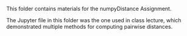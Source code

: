 This folder contains materials for the numpyDistance Assignment.

The Jupyter file in this folder was the one used in class lecture, which demonstrated multiple methods for computing pairwise distances.
